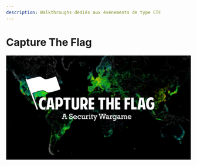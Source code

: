```yaml
---
description: Walkthroughs dédiés aux évènements de type CTF
---
```


# Capture The Flag

![](../../.gitbook/assets/capture-the-flag-security-wargame.jpg)


